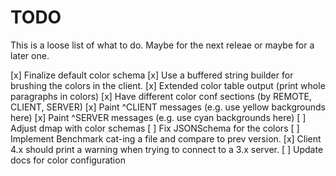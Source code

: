 TODO
====

This is a loose list of what to do. Maybe for the next releae or maybe for a later one.

[x] Finalize default color schema
[x] Use a buffered string builder for brushing the colors in the client.
[x] Extended color table output (print whole paragraphs in colors)
[x] Have different color conf sections (by REMOTE, CLIENT, SERVER)
[x] Paint ^CLIENT messages (e.g. use yellow backgrounds here)
[x] Paint ^SERVER messages (e.g. use cyan backgrounds here)
[ ] Adjust dmap with color schemas
[ ] Fix JSONSchema for the colors
[ ] Implement Benchmark cat-ing a file and compare to prev version.
[x] Client 4.x should print a warning when trying to connect to a 3.x server.
[ ] Update docs for color configuration
